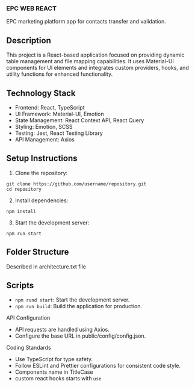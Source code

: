 ### EPC WEB REACT

EPC marketing platform app for contacts transfer and validation.

## Description

This project is a React-based application focused on providing dynamic table management and file mapping capabilities. It uses Material-UI components for UI elements and integrates custom providers, hooks, and utility functions for enhanced functionality.

## Technology Stack
- Frontend: React, TypeScript
- UI Framework: Material-UI, Emotion
- State Management: React Context API, React Query
- Styling: Emotion, SCSS
- Testing: Jest, React Testing Library
- API Management: Axios

## Setup Instructions 
1. Clone the repository:
```
git clone https://github.com/username/repository.git
cd repository
```
2.	Install dependencies:
```
npm install
```
3.	Start the development server:
```
npm run start
```
## Folder Structure
Described in architecture.txt file

## Scripts
- `npm rund start`: Start the development server.
- `npm run build`: Build the application for production.

API Configuration
- API requests are handled using Axios.
- Configure the base URL in public/config/config.json.

Coding Standards
- Use TypeScript for type safety.
- Follow ESLint and Prettier configurations for consistent code style.
- Components name in TitleCase
- custom react hooks starts with `use`
